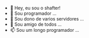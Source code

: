 - 👋 Hey, eu sou o shafter!
- 👀 Sou programador ...
- 🌱 Sou dono de varios servidores ...
- 💞️ Sou amigo de todos ...
- 📫 Sou um longo programador ...

<!---

--->

